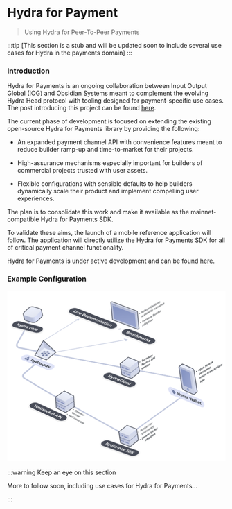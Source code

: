 # Hydra for Payment

> Using Hydra for Peer-To-Peer Payments

:::tip [This section is a stub and will be updated soon to include several use cases for Hydra in the payments domain]
:::

### Introduction
Hydra for Payments is an ongoing collaboration between Input Output Global (IOG) and Obsidian Systems meant to complement the evolving Hydra Head protocol with tooling designed for payment-specific use cases. The post introducing this project can be found [here](https://iohk.io/en/blog/posts/2022/11/10/hydra-for-payments-introducing-developer-tooling-to-unlock-micropayments-on-cardano/).

The current phase of development is focused on extending the existing open-source Hydra for Payments library by providing the following:

- An expanded payment channel API with convenience features meant to reduce builder ramp-up and time-to-market for their projects.

- High-assurance mechanisms especially important for builders of commercial projects trusted with user assets.

- Flexible configurations with sensible defaults to help builders dynamically scale their product and implement compelling user experiences.

The plan is to consolidate this work and make it available as the mainnet-compatible Hydra for Payments SDK.


To validate these aims, the launch of a mobile reference application will follow. The application will directly utilize the Hydra for Payments SDK for all of critical payment channel functionality.

Hydra for Payments is under active development and can be found [here](https://github.com/obsidiansystems/hydra-pay).

### Example Configuration

![](./hydra-for-payments.png)


:::warning Keep an eye on this section

More to follow soon, including use cases for Hydra for Payments...

:::
